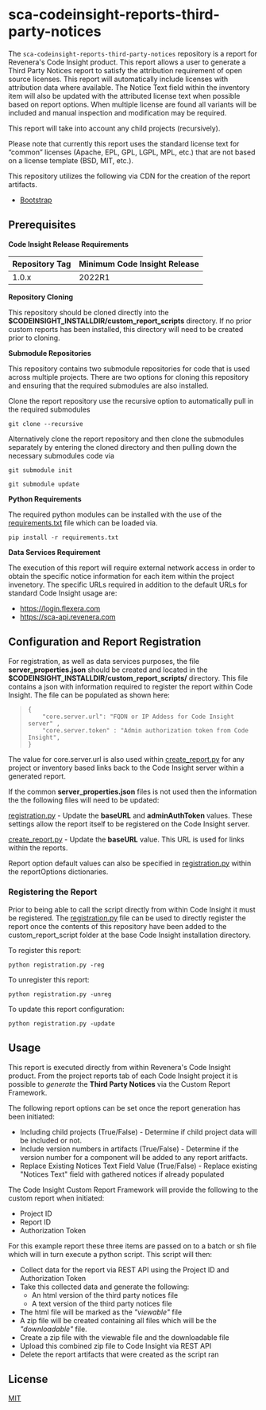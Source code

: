 # sca-codeinsight-reports-third-party-notices

The `sca-codeinsight-reports-third-party-notices` repository is a report for Revenera's Code Insight product. This report allows a user to generate a Third Party Notices report to satisfy the attribution requirement of open source licenses. This report will automatically include licenses with attribution data where available.  The Notice Text field within the inventory item will also be updated with the attributed license text when possible based on report options.  When multiple license are found all variants will be included and manual inspection and modification may be required.

This report will take into account any child projects (recursively).

Please note that currently this report uses the standard license text for “common” licenses (Apache, EPL, GPL, LGPL, MPL, etc.) that are not based on a license template (BSD, MIT, etc.).


This repository utilizes the following via CDN for the creation of the report artifacts.

-  [Bootstrap](https://getbootstrap.com/)

## Prerequisites

**Code Insight Release Requirements**

|Repository Tag | Minimum Code Insight Release |
|--|--|
|1.0.x |2022R1 |

**Repository Cloning**

This repository should be cloned directly into the **$CODEINSIGHT_INSTALLDIR/custom_report_scripts** directory. If no prior custom reports has been installed, this directory will need to be created prior to cloning.

**Submodule Repositories**

This repository contains two submodule repositories for code that is used across multiple projects.  There are two options for cloning this repository and ensuring that the required submodules are also installed.

Clone the report repository use the recursive option to automatically pull in the required submodules

	git clone --recursive

 Alternatively clone the report repository and then clone the submodules separately by entering the cloned directory and then pulling down the necessary submodules code via   

	git submodule init

	git submodule update

**Python Requirements**

The required python modules can be installed with the use of the [requirements.txt](requirements.txt) file which can be loaded via.

	pip install -r requirements.txt

**Data Services Requirement**

The execution of this report will require external network access in order to obtain the specific notice information for each item within the project invenetory.  The specific URLs required in addition to the default URLs for standard Code Insight usage are:
- https://login.flexera.com 
- https://sca-api.revenera.com 

## Configuration and Report Registration
 
For registration, as well as data services purposes, the file **server_properties.json** should be created and located in the **$CODEINSIGHT_INSTALLDIR/custom_report_scripts/** directory.  This file contains a json with information required to register the report within Code Insight.   The file can be populated as shown here:

>     {
>         "core.server.url": "FQDN or IP Addess for Code Insight server" ,
>         "core.server.token" : "Admin authorization token from Code Insight",
>     }

The value for core.server.url is also used within [create_report.py](create_report.py) for any project or inventory based links back to the Code Insight server within a generated report.

If the common **server_properties.json** files is not used then the information the the following files will need to be updated:

[registration.py](registration.py)  -  Update the **baseURL** and **adminAuthToken** values. These settings allow the report itself to be registered on the Code Insight server.

[create_report.py](create_report.py)  -  Update the **baseURL** value. This URL is used for links within the reports.

Report option default values can also be specified in [registration.py](registration.py) within the reportOptions dictionaries.



### Registering the Report

Prior to being able to call the script directly from within Code Insight it must be registered. The [registration.py](registration.py) file can be used to directly register the report once the contents of this repository have been added to the custom_report_script folder at the base Code Insight installation directory.

To register this report:

	python registration.py -reg

To unregister this report:
	
	python registration.py -unreg

To update this report configuration:
	
	python registration.py -update

## Usage

This report is executed directly from within Revenera's Code Insight product. From the project reports tab of each Code Insight project it is possible to *generate* the **Third Party Notices** via the Custom Report Framework.

The following report options can be set once the report generation has been initiated:

- Including child projects (True/False) - Determine if child project data will be included or not.
- Include version numbers in artifacts (True/False) - Determine if the version number for a component will be added to any report aritfacts.
- Replace Existing Notices Text Field Value (True/False) - Replace existing "Notices Text" field with gathered notices if already populated

The Code Insight Custom Report Framework will provide the following to the custom report when initiated:

- Project ID
- Report ID
- Authorization Token

For this example report these three items are passed on to a batch or sh file which will in turn execute a python script. This script will then:

- Collect data for the report via REST API using the Project ID and Authorization Token
- Take this collected data and generate the following:
  - An html version of the third party notices file
  - A text version of the third party notices file
- The html file will be marked as the *"viewable"* file
- A zip file will be created containing all files which will be the *"downloadable"* file.
- Create a zip file with the viewable file and the downloadable file
- Upload this combined zip file to Code Insight via REST API
- Delete the report artifacts that were created as the script ran

## License

[MIT](LICENSE)